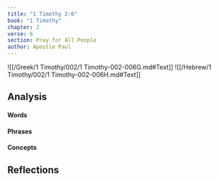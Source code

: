 ```yaml
---
title: "1 Timothy 2:6"
book: "1 Timothy"
chapter: 2
verse: 6
section: Pray for All People
author: Apostle Paul
---
```

![[/Greek/1 Timothy/002/1 Timothy-002-006G.md#Text]]
![[/Hebrew/1 Timothy/002/1 Timothy-002-006H.md#Text]]

## Analysis

#### Words

#### Phrases

#### Concepts

## Reflections
